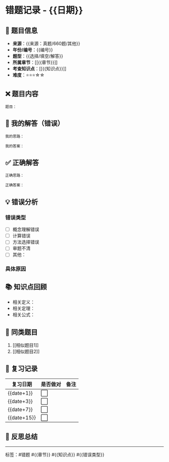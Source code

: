 # 错题记录 - {{日期}}

## 📝 题目信息
- **来源**：{{来源：真题/660题/其他}}
- **年份/编号**：{{编号}}
- **题型**：{{选择/填空/解答}}
- **所属章节**：[[{{章节}}]]
- **考查知识点**：[[{{知识点}}]]
- **难度**：⭐⭐⭐☆☆

## ❌ 题目内容
```
题目：

```

## 🤔 我的解答（错误）
```
我的思路：

我的答案：
```

## ✅ 正确解答
```
正确思路：

正确答案：
```

## 💡 错误分析
### 错误类型
- [ ] 概念理解错误
- [ ] 计算错误
- [ ] 方法选择错误
- [ ] 审题不清
- [ ] 其他：

### 具体原因
> 

## 📚 知识点回顾
- 相关定义：
- 相关定理：
- 相关公式：

## 🎯 同类题目
1. [[相似题目1]]
2. [[相似题目2]]

## 📅 复习记录
| 复习日期 | 是否做对 | 备注 |
|---------|---------|------|
| {{date+1}} | ⬜ | |
| {{date+3}} | ⬜ | |
| {{date+7}} | ⬜ | |
| {{date+15}} | ⬜ | |

## 💭 反思总结
> 

---
标签：#错题 #{{章节}} #{{知识点}} #{{错误类型}}
